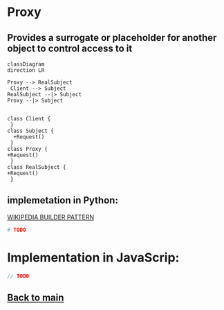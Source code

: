 # Proxy
Provides a surrogate or placeholder for another object to control access to it
---
```mermaid
classDiagram
direction LR

Proxy --> RealSubject
 Client --> Subject
RealSubject --|> Subject
Proxy --|> Subject


class Client {
 }
class Subject {
  +Request()
 }
class Proxy {
+Request()
 }
class RealSubject {
+Request()
 }
```
## implemetation in Python:
<a href="" target="_blank">WIKIPEDIA BUILDER PATTERN</a>
```python
# TODO
```
# Implementation in JavaScrip:

```js
// TODO
```

## [Back to main](../readme.md)